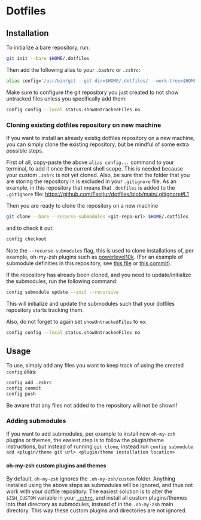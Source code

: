 # Dotfiles

## Installation
To initialize a bare repository, run:
```bash
git init --bare $HOME/.dotfiles
```

Then add the following alias to your `.bashrc` or `.zshrc`:
```zsh
alias config='/usr/bin/git --git-dir=$HOME/.dotfiles/ --work-tree=$HOME'
```

Make sure to configure the git repository you just created to not show untracked files unless you specifically add them:
```bash
config config --local status.showUntrackedFiles no
```

### Cloning existing dotfiles repository on new machine
If you want to install an already existig dotfiles repository on a new machine, you can simply clone the existing repository, but be mindful of some extra possible steps.

First of all, copy-paste the above `alias config...` command to your terminal, to add it once the current shell scope.
This is needed because your custom `.zshrc` is not yet cloned.
Also, be sure that the folder that you are storing the repository in is excluded in your `.gitignore` file.
As an example, in this repository that means that `.dotfiles` is added to the `.gitignore` file: https://github.com/Fastjur/dotfiles/blob/main/.gitignore#L1

Then you are ready to clone the repository on a new machine
```bash
git clone --bare --recurse-submodules <git-repo-url> $HOME/.dotfiles
```
and to check it out:
```bash
config checkout
```

Note the `--recurse-submodules` flag, this is used to clone installations of, per example, oh-my-zsh plugins such as [powerlevel10k](https://github.com/romkatv/powerlevel10k).
(For an example of submodule definities in this repository, see [this file](https://github.com/Fastjur/dotfiles/blob/main/.gitmodules) or [this commit](https://github.com/Fastjur/dotfiles/commit/6f4b5010a54d9011265993fbca5c97a4ba22a135)).

If the repository has already been cloned, and you need to update/initialize the submodules, run the following command:
```bash
config submodule update --init --recursive
```

This will initialize and update the submodules such that your dotfiles repository starts tracking them.

Also, do not forget to again set `showUntrackedFiles` to `no`:
```bash
config config --local status.showUntrackedFiles no
```

## Usage
To use, simply add any files you want to keep track of using the created `config` alias:
```bash
config add .zshrc
config commit
config push
```

Be aware that any files not added to the repository will not be shown!

### Adding submodules
If you want to add submodules, per example to install new `oh-my-zsh` plugins or themes, the easiest step is to follow the plugin/theme instructions, but instead of running `git clone`, instead run `config submodule add <plugin/theme git url> <plugin/theme installation location>`

#### oh-my-zsh custom plugins and themes
By default, `oh-my-zsh` ignores the `.oh-my-zsh/custom` folder.
Anything installed using the above steps as submodules will be ignored, and thus not work with your dotfile repository.
The easiest solution is to alter the `$ZSH_CUSTOM` variable in your [`.zshrc`](https://github.com/Fastjur/dotfiles/blob/main/.zshrc#L88), and install all custom plugins/themes into that directory as submodules, instead of in the `.oh-my-zsh` main directory.
This way these custom plugins and directories are not ignored.